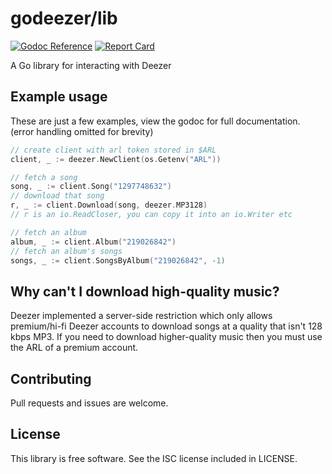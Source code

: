 # godeezer/lib

[![Godoc Reference](https://img.shields.io/badge/godoc-reference-blue)](https://pkg.go.dev/github.com/godeezer/lib)
[![Report Card](https://goreportcard.com/badge/github.com/godeezer/lib)](https://goreportcard.com/report/github.com/godeezer/lib)

A Go library for interacting with Deezer

## Example usage
These are just a few examples, view the godoc for full documentation.
(error handling omitted for brevity)
```go
// create client with arl token stored in $ARL
client, _ := deezer.NewClient(os.Getenv("ARL"))

// fetch a song
song, _ := client.Song("1297748632")
// download that song
r, _ := client.Download(song, deezer.MP3128)
// r is an io.ReadCloser, you can copy it into an io.Writer etc

// fetch an album
album, _ := client.Album("219026842")
// fetch an album's songs
songs, _ := client.SongsByAlbum("219026842", -1)
```

## Why can't I download high-quality music?
Deezer implemented a server-side restriction which only allows premium/hi-fi
Deezer accounts to download songs at a quality that isn't 128 kbps MP3. If you
need to download higher-quality music then you must use the ARL of a premium
account.

## Contributing
Pull requests and issues are welcome.

## License
This library is free software. See the ISC license included in LICENSE.
